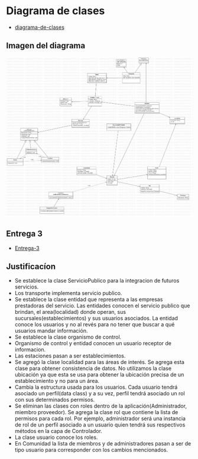 # Diagrama de clases 

* [diagrama-de-clases](./DiagramaDeClasesEntrega2.mdj)

## Imagen del diagrama 

![imagen-diagrama](./DiagramaDeClasesEntrega2.png)

## Entrega 3 

* [Entrega-3](./Entrega-3)


## Justificacíon

* Se establece la clase ServicioPublico para la integracion de futuros servicios.
* Los transporte implementa servicio publico.
* Se establece la clase entidad que representa a las empresas prestadoras del servicio. Las entidades conocen el servicio publico que brindan, el area(localidad) donde operan, sus sucursales(establecimientos) y sus usuarios asociados. La entidad conoce los usuarios y no al revés para no tener que buscar a qué usuarios mandar información.
* Se establece la clase organismo de control.
* Organismo de control y entidad conocen un usuario receptor de informacion.
* Las estaciones pasan a ser establecimientos.
* Se agregó la clase localidad para las áreas de interés. Se agrega esta clase para obtener consistencia de datos. No utilizamos la clase ubicación ya que esta se usa para obtener la ubicación precisa de un establecimiento y no para un área.
* Cambia la estructura usada para los usuarios. Cada usuario tendrá asociado un perfil(data class) y a su vez, perfil tendrá asociado un rol con sus determinados permisos. 
* Se eliminan las clases con roles dentro de la aplicación(Administrador, miembro proveedor). Se agrega la clase rol que contiene la lista de permisos para cada rol. Por ejemplo, administrador será una instancia de rol de un perfil asociado a un usuario quien tendrá sus respectivos métodos en la capa de Controlador.
* La clase usuario conoce los roles.
* En Comunidad la lista de miembros y de administradores pasan a ser de tipo usuario para corresponder con los cambios mencionados.

